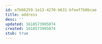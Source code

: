 ```yaml
---
id: e7b66259-1e13-4270-b631-bfeef7b0bcae
title: address
desc: ''
updated: 1618573905074
created: 1618573905074
stub: true
---
```



